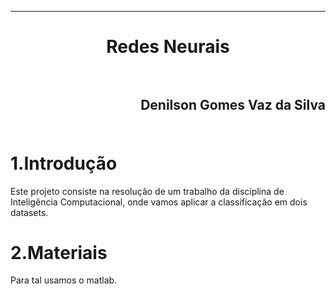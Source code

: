 ﻿***
<h1 align="center" > Redes Neurais

<br>
<br>

<h2 align="right">Denilson Gomes Vaz da Silva<br>
<br>

1.Introdução
==========

<p>Este projeto consiste na resolução de um trabalho da disciplina de Inteligência Computacional, onde vamos aplicar a classificação em dois datasets.<p/>

2.Materiais
==========

<p>Para tal usamos o matlab.<p/>